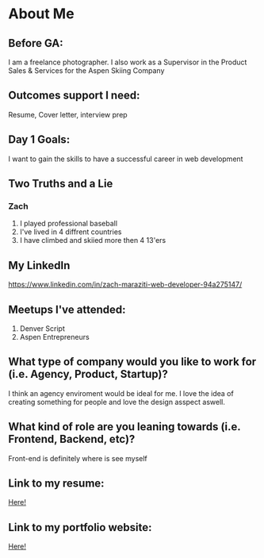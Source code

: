 # About Me

## Before GA:
I am a freelance photographer. I also work as a Supervisor in the Product Sales & Services for the Aspen Skiing Company 

## Outcomes support I need:
Resume, Cover letter, interview prep 

## Day 1 Goals:
I want to gain the skills to have a successful career in web development 

## Two Truths and a Lie

### Zach

1. I played professional baseball 
2. I've lived in 4 diffrent countries 
3. I have climbed and skiied more then 4 13'ers 


## My LinkedIn
https://www.linkedin.com/in/zach-maraziti-web-developer-94a275147/

## Meetups I've attended:
1. Denver Script 	
2. Aspen Entrepreneurs

## What type of company would you like to work for (i.e. Agency, Product, Startup)?
I think an agency enviroment would be ideal for me. I love the idea of creating something for people and love the design asspect aswell.

## What kind of role are you leaning towards (i.e. Frontend, Backend, etc)?
Front-end is definitely where is see myself

## Link to my resume: 
[Here!](resume.pdf)

## Link to my portfolio website: 
[Here!](http://zachcodes.com)
